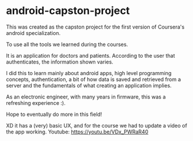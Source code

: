 # android-capston-project
This was created as the capston project for the first version of Coursera's android specialization.

To use all the tools we learned during the courses.

It is an application for doctors and patients. According to the user that authenticates, the information shown varies.

I did this to learn mainly about android apps, high level programming concepts, authentication, a bit of how data is saved and retrieved from a server and the fundamentals of what creating an application implies.

As an electronic engineer, with many years in firmware, this was a refreshing experience :).

Hope to eventually do more in this field!

XD it has a (very) basic UX, and for the course we had to update a video of the app working.
Youtube: https://youtu.be/VDx_PWRaR40

